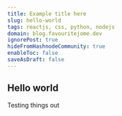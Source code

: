```yaml
---
title: Example title here
slug: hello-world
tags: reactjs, css, python, nodejs
domain: blog.favouritejome.dev
ignorePost: true
hideFromHashnodeCommunity: true
enableToc: false
saveAsDraft: false
---
```



## Hello world

Testing things out
